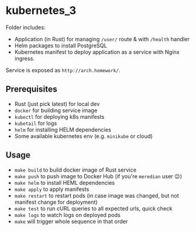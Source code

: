 kubernetes_3
============

Folder includes:
* Application (in Rust) for managing `/user/` route & with `/health` handler
* Helm packages to install PostgreSQL
* Kubernetes manifest to deploy application as a service with Nginx ingress.

Service is exposed as `http://arch.homework/`.

## Prerequisites

* Rust (just pick latest) for local dev
* `docker` for building service image
* `kubectl` for deploying k8s manifests
* `kubetail` for logs
* `helm` for installing HELM dependencies
* Some available kubernetes env (e.g. `minikube` or cloud)

## Usage

* `make build` to build docker image of Rust service
* `make push` to push image to Docker Hub (if you're `meredian` user :wink:)
* `make helm` to install HEML dependencies
* `make apply` to apply manifests
* `make restart` to restart pods (in case image was changed, but not manifest change for deployment)
* `make test` to run cURL queries to all expected urls, quick check
* `make logs` to watch logs on deployed pods
* `make` will trigger whole sequence in that order
